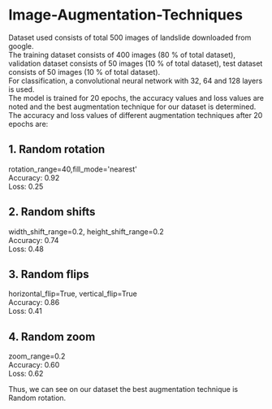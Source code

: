 # Image-Augmentation-Techniques
Dataset used consists of total 500 images of landslide downloaded from google.<br>
The training dataset consists of 400 images (80 % of total dataset), validation dataset consists of 50 images (10 % of total dataset), test dataset consists of 50 images (10 % of total dataset).<br>
For classification, a convolutional neural network with 32, 64 and 128 layers is used.<br>
The model is trained for 20 epochs, the accuracy values and loss values are noted and the best augmentation technique for our dataset is determined.<br>
The accuracy and loss values of different augmentation techniques after 20 epochs are:<br>
## 1. Random rotation
rotation_range=40,fill_mode='nearest'<br>
Accuracy: 0.92 <br>
Loss: 0.25<br>
## 2. Random shifts
width_shift_range=0.2, height_shift_range=0.2<br>
Accuracy: 0.74 <br>
Loss: 0.48 <br>
## 3. Random flips
horizontal_flip=True, vertical_flip=True<br>
Accuracy: 0.86 <br>
Loss: 0.41 <br>
## 4. Random zoom
zoom_range=0.2<br>
Accuracy: 0.60 <br>
Loss: 0.62 <br>
      
Thus, we can see on our dataset the best augmentation technique is Random rotation.
